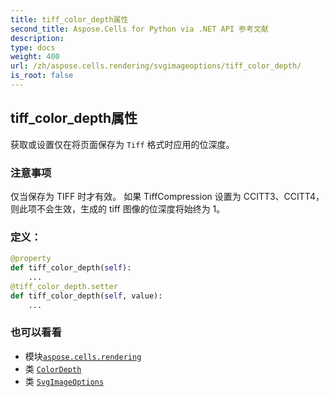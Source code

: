 ```yaml
---
title: tiff_color_depth属性
second_title: Aspose.Cells for Python via .NET API 参考文献
description:
type: docs
weight: 400
url: /zh/aspose.cells.rendering/svgimageoptions/tiff_color_depth/
is_root: false
---
```

## tiff_color_depth属性

获取或设置仅在将页面保存为 `Tiff` 格式时应用的位深度。

### 注意事项

仅当保存为 TIFF 时才有效。
如果 TiffCompression 设置为 CCITT3、CCITT4，则此项不会生效，生成的 tiff 图像的位深度将始终为 1。
### 定义：
```python
@property
def tiff_color_depth(self):
    ...
@tiff_color_depth.setter
def tiff_color_depth(self, value):
    ...
```

### 也可以看看
* 模块[`aspose.cells.rendering`](../../)
* 类 [`ColorDepth`](/cells/python-net/zh/aspose.cells.rendering/colordepth)
* 类 [`SvgImageOptions`](/cells/python-net/zh/aspose.cells.rendering/svgimageoptions)
